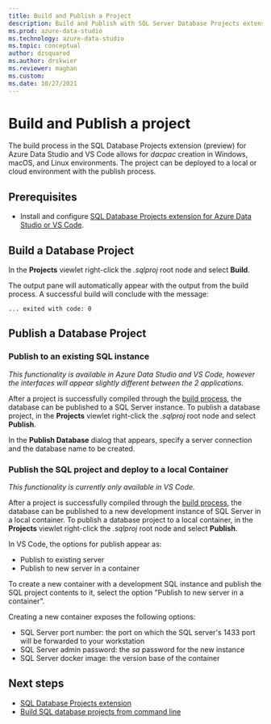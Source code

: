 ```yaml
---
title: Build and Publish a Project
description: Build and Publish with SQL Server Database Projects extension
ms.prod: azure-data-studio
ms.technology: azure-data-studio
ms.topic: conceptual
author: dzsquared
ms.author: drskwier
ms.reviewer: maghan
ms.custom: 
ms.date: 10/27/2021
---
```


# Build and Publish a project

The build process in the SQL Database Projects extension (preview) for Azure Data Studio and VS Code allows for *dacpac* creation in Windows, macOS, and Linux environments. The project can be deployed to a local or cloud environment with the publish process.

## Prerequisites

- Install and configure [SQL Database Projects extension for Azure Data Studio or VS Code](sql-database-project-extension.md).

## Build a Database Project

 In the **Projects** viewlet right-click the *.sqlproj* root node and select **Build**.

 The output pane will automatically appear with the output from the build process.  A successful build will conclude with the message: 

 ``` ... exited with code: 0 ```

## Publish a Database Project

### Publish to an existing SQL instance 

*This functionality is available in Azure Data Studio and VS Code, however the interfaces will appear slightly different between the 2 applications.*

After a project is successfully compiled through the [build process](#build-a-database-project), the database can be published to a SQL Server instance. To publish a database project, in the **Projects** viewlet right-click the *.sqlproj* root node and select **Publish**.

In the **Publish Database** dialog that appears, specify a server connection and the database name to be created.

### Publish the SQL project and deploy to a local Container

*This functionality is currently only available in VS Code.*

After a project is successfully compiled through the [build process](#build-a-database-project), the database can be published to a new development instance of SQL Server in a local container. To publish a database project to a local container, in the **Projects** viewlet right-click the *.sqlproj* root node and select **Publish**. 

In VS Code, the options for publish appear as:

* Publish to existing server
* Publish to new server in a container

To create a new container with a development SQL instance and publish the SQL project contents to it, select the option "Publish to new server in a container".

Creating a new container exposes the following options:

* SQL Server port number: the port on which the SQL server's 1433 port will be forwarded to your workstation
* SQL Server admin password: the *sa* password for the new instance
* SQL Server docker image: the version base of the container

## Next steps

- [SQL Database Projects extension](sql-database-project-extension.md)
- [Build SQL database projects from command line](sql-database-project-extension-build-from-command-line.md)
